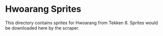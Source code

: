 # Hwoarang Sprites

This directory contains sprites for Hwoarang from Tekken 8.
Sprites would be downloaded here by the scraper.
